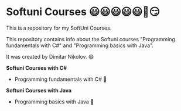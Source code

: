 # Softuni Courses 😃😃😃😃😃🥰😏
This is a repository for my SoftUni Courses.

This repository contains info about the Softuni courses "Programming fundamentals with C#" and "Programming basics with Java".

It was created by Dimitar Nikolov. 😄

**Softuni Courses with C#**
- Programming fundamentals with C# 💓

**Softuni Courses with Java**
- Programming basics with Java 💓
